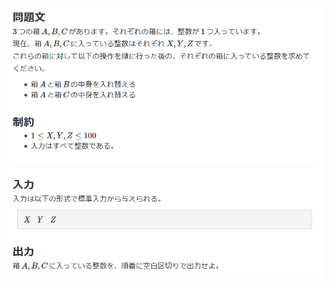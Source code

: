 ![question](https://github.com/kimura-12/AtCoder_Training/blob/master/AtCoder_Beginner_Contest/ABC161/A.ABC_Swap/question1.png)